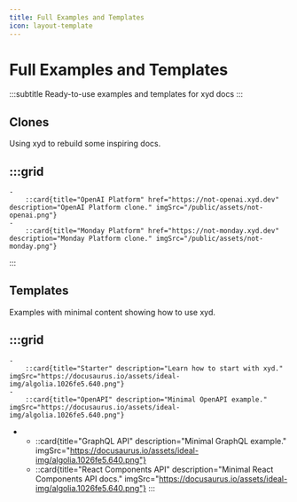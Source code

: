 ```yaml
---
title: Full Examples and Templates
icon: layout-template
---
```


# Full Examples and Templates
:::subtitle
Ready-to-use examples and templates for xyd docs
:::

## Clones
Using xyd to rebuild some inspiring docs.

:::grid
- 
    - 
        ::card{title="OpenAI Platform" href="https://not-openai.xyd.dev" description="OpenAI Platform clone." imgSrc="/public/assets/not-openai.png"}
    - 
        ::card{title="Monday Platform" href="https://not-monday.xyd.dev" description="Monday Platform clone." imgSrc="/public/assets/not-monday.png"}
:::

## Templates
Examples with minimal content showing how to use xyd.

:::grid
- 
    - 
        ::card{title="Starter" description="Learn how to start with xyd." imgSrc="https://docusaurus.io/assets/ideal-img/algolia.1026fe5.640.png"}
    - 
        ::card{title="OpenAPI" description="Minimal OpenAPI example." imgSrc="https://docusaurus.io/assets/ideal-img/algolia.1026fe5.640.png"}

- 
    - 
        ::card{title="GraphQL API" description="Minimal GraphQL example." imgSrc="https://docusaurus.io/assets/ideal-img/algolia.1026fe5.640.png"}
    - 
        ::card{title="React Components API" description="Minimal React Components API docs." imgSrc="https://docusaurus.io/assets/ideal-img/algolia.1026fe5.640.png"}
:::


